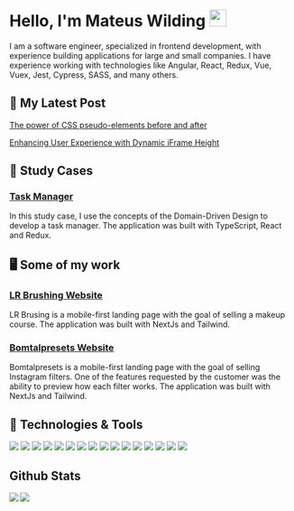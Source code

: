 # Hello, I'm Mateus Wilding <img src="https://raw.githubusercontent.com/MartinHeinz/MartinHeinz/master/wave.gif" width="30px">

I am a software engineer, specialized in frontend development, with experience building applications for large and small companies. I have experience working with technologies like Angular, React, Redux, Vue, Vuex, Jest, Cypress, SASS, and many others.

## 📕 My Latest Post
[The power of CSS pseudo-elements before and after](https://blog.codeminer42.com/the-power-of-the-before-and-after-css-pseudo-elements)

[Enhancing User Experience with Dynamic iFrame Height](https://blog.codeminer42.com/enhancing-user-experience-with-dynamic-iframe-height/)

## 🔎 Study Cases
### [Task Manager](https://github.com/mateusbw/tsk-manager)
In this study case, I use the concepts of the Domain-Driven Design to develop a task manager. The application was built with TypeScript, React and Redux.

## 🖥️ Some of my work
### [LR Brushing Website](https://www.lrbrushing.com.br/)
LR Brusing is a mobile-first landing page with the goal of selling a makeup course. The application was built with NextJs and Tailwind.

### [Bomtalpresets Website](https://www.bomtalpresets.com.br/)
Bomtalpresets is a mobile-first landing page with the goal of selling Instagram filters. One of the features requested by the customer was the ability to preview how each filter works. The application was built with NextJs and Tailwind.

## 🔧 Technologies & Tools
![](https://img.shields.io/badge/javascript-%23323330.svg?style=for-the-badge&logo=javascript&logoColor=%23F7DF1E)
![](https://img.shields.io/badge/typescript-%23007ACC.svg?style=for-the-badge&logo=typescript&logoColor=white)
![](https://img.shields.io/badge/html5-%23E34F26.svg?style=for-the-badge&logo=html5&logoColor=white)
![](https://img.shields.io/badge/css3-%231572B6.svg?style=for-the-badge&logo=css3&logoColor=white)
![](https://img.shields.io/badge/react-%2320232a.svg?style=for-the-badge&logo=react&logoColor=%2361DAFB)
![](https://img.shields.io/badge/vuejs-%2335495e.svg?style=for-the-badge&logo=vuedotjs&logoColor=%234FC08D)
![](https://img.shields.io/badge/angular-%23DD0031.svg?style=for-the-badge&logo=angular&logoColor=white)
![](https://img.shields.io/badge/webpack-%238DD6F9.svg?style=for-the-badge&logo=webpack&logoColor=black)
![](https://img.shields.io/badge/redux-%23593d88.svg?style=for-the-badge&logo=redux&logoColor=white)
![](https://img.shields.io/badge/SASS-hotpink.svg?style=for-the-badge&logo=SASS&logoColor=white)
![](https://img.shields.io/badge/Next-black?style=for-the-badge&logo=next.js&logoColor=white)
![](https://img.shields.io/badge/styled--components-DB7093?style=for-the-badge&logo=styled-components&logoColor=white)
![](https://img.shields.io/badge/Buefy-7957D5?style=for-the-badge&logo=buefy&logoColor=48289E)
![](https://img.shields.io/badge/-TestingLibrary-%23E33332?style=for-the-badge&logo=testing-library&logoColor=white)
![](https://img.shields.io/badge/-jest-%23C21325?style=for-the-badge&logo=jest&logoColor=white)
![](https://img.shields.io/badge/-cypress-%23E5E5E5?style=for-the-badge&logo=cypress&logoColor=058a5e)

## Github Stats
<img src='https://github-readme-stats.vercel.app/api?username=mateusbw&show_icons=true&theme=tokyonight&count_private=true&line_height=40'  align="left" />
<img src='https://github-readme-stats.vercel.app/api/top-langs/?username=mateusbw&theme=tokyonight&hide_langs_below=4' />
